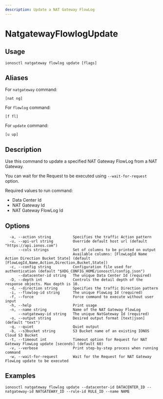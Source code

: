 ```yaml
---
description: Update a NAT Gateway FlowLog
---
```


# NatgatewayFlowlogUpdate

## Usage

```text
ionosctl natgateway flowlog update [flags]
```

## Aliases

For `natgateway` command:

```text
[nat ng]
```

For `flowlog` command:

```text
[f fl]
```

For `update` command:

```text
[u up]
```

## Description

Use this command to update a specified NAT Gateway FlowLog from a NAT Gateway.

You can wait for the Request to be executed using `--wait-for-request` option.

Required values to run command:

* Data Center Id
* NAT Gateway Id
* NAT Gateway FlowLog Id

## Options

```text
  -a, --action string          Specifies the traffic Action pattern
  -u, --api-url string         Override default host url (default "https://api.ionos.com")
      --cols strings           Set of columns to be printed on output 
                               Available columns: [FlowLogId Name Action Direction Bucket State] (default [FlowLogId,Name,Action,Direction,Bucket,State])
  -c, --config string          Configuration file used for authentication (default "$XDG_CONFIG_HOME/ionosctl/config.json")
      --datacenter-id string   The unique Data Center Id (required)
  -D, --depth int              Controls the detail depth of the response objects. Max depth is 10.
  -d, --direction string       Specifies the traffic Direction pattern
  -i, --flowlog-id string      The unique FlowLog Id (required)
  -f, --force                  Force command to execute without user input
  -h, --help                   Print usage
  -n, --name string            Name of the NAT Gateway FlowLog
      --natgateway-id string   The unique NatGateway Id (required)
  -o, --output string          Desired output format [text|json] (default "text")
  -q, --quiet                  Quiet output
  -b, --s3bucket string        S3 Bucket name of an existing IONOS Cloud S3 Bucket
  -t, --timeout int            Timeout option for Request for NAT Gateway FlowLog update [seconds] (default 60)
  -v, --verbose                Print step-by-step process when running command
  -w, --wait-for-request       Wait for the Request for NAT Gateway FlowLog update to be executed
```

## Examples

```text
ionosctl natgateway flowlog update --datacenter-id DATACENTER_ID --natgateway-id NATGATEWAY_ID --rule-id RULE_ID --name NAME
```

